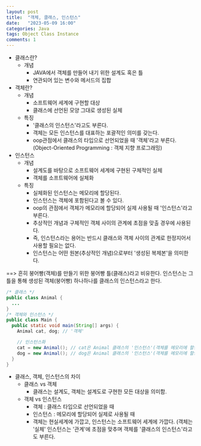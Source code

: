 ```yaml
---
layout: post
title:  "객체, 클래스, 인스턴스"
date:   "2023-05-09 16:00"
categories: Java
tags: Object Class Instance
comments: 1
---
```


+ 클래스란?
	+ 개념
		* JAVA에서 객체를 만들어 내기 위한 설계도 혹은 틀 
		* 연관되어 있는 변수와 메서드의 집합<br>
+ 객체란?
	+ 개념
		* 소프트웨어 세계에 구현할 대상
		* 클래스에 선언된 모양 그대로 생성된 실체
	+ 특징
		* '클래스의 인스턴스'라고도 부른다.
		* 객체는 모든 인스턴스를 대표하는 포괄적인 의미를 갖는다.
		* oop관점에서 클래스의 타입으로 선언되었을 때 '객체'라고 부른다.
		(Object-Oriented Programming : 객체 지향 프로그래밍)<br>
+ 인스턴스
	+ 개념
		* 설계도를 바탕으로 소프트웨어 세계에 구현된 구체적인 실체
		* 객체를 소프트웨어에 실체화
	+ 특징
		* 실체화된 인스턴스는 메모리에 할당된다.
		* 인스턴스는 객체에 포함된다고 볼 수 있다.
		* oop의 관점에서 객체가 메모리에 할당되어 실제 사용될 때 '인스턴스'라고 부른다.
		* 추상적인 개념과 구체적인 객체 사이의 관계에 초점을 맞출 경우에 사용된다.
		* 즉, 인스턴스라는 용어는 반드시 클래스와 객체 사이의 관계로 한정지어서 사용할 필요는 없다.
		* 인스턴스는 어떤 원본(추상적인 개념)으로부터 '생성된 복제본'을 의미한다.<br>

==> 흔히 붕어빵(객체)를 만들기 위한 붕어빵 틀(클래스)라고 비유한다.  인스턴스는 그 틀을 통해 생성된 객체(붕어빵) 하나하나를 클래스의 인스턴스라고 한다.

```java
/* 클래스 */
public class Animal {
  ...
}
/* 객체와 인스턴스 */
public class Main {
  public static void main(String[] args) {
    Animal cat, dog; // '객체'

    // 인스턴스화
    cat = new Animal(); // cat은 Animal 클래스의 '인스턴스'(객체를 메모리에 할당)
    dog = new Animal(); // dog은 Animal 클래스의 '인스턴스'(객체를 메모리에 할당)
  }
}
```

+  클래스, 객체, 인스턴스의 차이 
	+ 클래스 vs 객체
		* 클래스는 설계도, 객체는 설계도로 구현한 모든 대상을 의미함.
	+ 객체 vs 인스턴스
		* 객체 : 클래스 타입으로 선언되었을 때
		* 인스턴스 : 메모리에 할당되어 실제로 사용될 때
		* 객체는 현실세계에 가깝고, 인스턴스는 소프트웨어 세계에 가깝다. (객체는 '실체' 인스턴스는 '관계'에 초점을 맞추며 객체를 '클래스의 인스턴스'라고도 부른다.<br>

